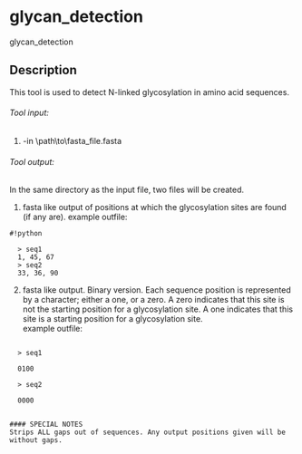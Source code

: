 # glycan_detection
glycan_detection

## Description
This tool is used to detect N-linked glycosylation in amino acid sequences.

###### Tool input:
1. -in \path\to\fasta_file.fasta

###### Tool output:
In the same directory as the input file, two files will be created.
1. fasta like output of positions at which the glycosylation sites are found (if any are).
  example outfile:

```
#!python

  > seq1
  1, 45, 67
  > seq2
  33, 36, 90
```

2. fasta like output. Binary version.
  Each sequence position is represented by a character; either a one, or a zero.
  A zero indicates that this site is not the starting position for a glycosylation site.
  A one indicates that this site is a starting position for a glycosylation site.
  <br>example outfile:<br>
  <pre><code>
  > seq1<br>
  0100<br>
  > seq2<br>
  0000<br>

#### SPECIAL NOTES
Strips ALL gaps out of sequences. Any output positions given will be without gaps.